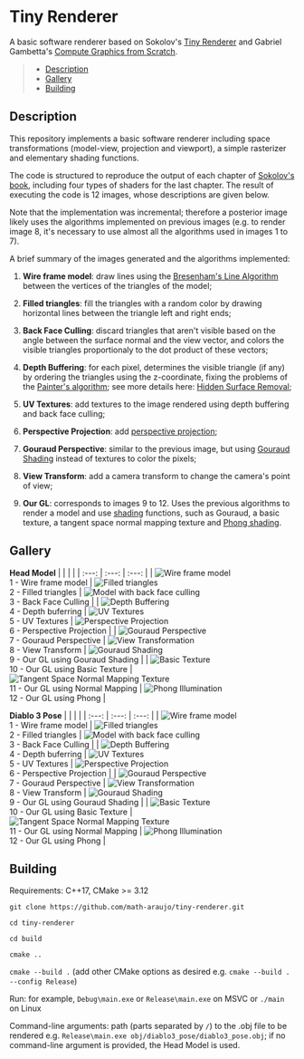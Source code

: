 # Tiny Renderer

A basic software renderer based on Sokolov's [Tiny Renderer](https://github.com/ssloy/tinyrenderer) and Gabriel Gambetta's [Compute Graphics from Scratch](https://www.gabrielgambetta.com/computer-graphics-from-scratch/).

> - [Description](#Description)
> - [Gallery](#Gallery)
> - [Building](#Building)

<!-- -->
## Description
This repository implements a basic software renderer including space transformations (model-view, projection and viewport), a simple rasterizer and elementary shading functions.

The code is structured to reproduce the output of each chapter of [Sokolov's book](https://github.com/ssloy/tinyrenderer), including
four types of shaders for the last chapter. The result of executing the code is 12 images, whose descriptions are given below.

Note that the implementation was incremental; therefore a posterior image likely uses the algorithms implemented on previous images (e.g. to render image 8, it's necessary to use almost all the algorithms used in images 1 to 7).


A brief summary of the images generated and the algorithms implemented:


1. __Wire frame model__: draw lines using the [Bresenham's Line Algorithm](https://en.wikipedia.org/wiki/Bresenham%27s_line_algorithm) between the vertices of the triangles of the model;

2. __Filled triangles__: fill the triangles with a random color by drawing horizontal lines between the triangle left and right ends;

3. __Back Face Culling__: discard triangles that aren't visible based on the angle between the surface normal and the view vector, and colors the visible triangles proportionaly to the dot product of these vectors;

4. __Depth Buffering__: for each pixel, determines the visible triangle (if any) by ordering the triangles using the z-coordinate, fixing the problems of the [Painter's algorithm](https://en.wikipedia.org/wiki/Painter%27s_algorithm); see more details here: [Hidden Surface Removal](https://www.gabrielgambetta.com/computer-graphics-from-scratch/12-hidden-surface-removal.html);

5. __UV Textures__: add textures to the image rendered using depth buffering and back face culling;

6. __Perspective Projection__: add [perspective projection](https://www.gabrielgambetta.com/computer-graphics-from-scratch/09-perspective-projection.html);

7. __Gouraud Perspective__: similar to the previous image, but using [Gouraud Shading](https://en.wikipedia.org/wiki/Gouraud_shading) instead of textures to color the pixels;

8. __View Transform__: add a camera transform to change the camera's point of view;

9. __Our GL__: corresponds to images 9 to 12. Uses the previous algorithms to render a model and use [shading](https://www.gabrielgambetta.com/computer-graphics-from-scratch/13-shading.html) functions, such as Gouraud, a basic texture, a tangent space normal mapping texture and [Phong shading](https://en.wikipedia.org/wiki/Phong_shading).

<!-- -->
## Gallery

**Head Model**
| | | |
| :---: | :---: | :---: |
| ![Wire frame model](images/african_head/5.line_face_model.png?raw=True) <br/> 1 - Wire frame model | ![Filled triangles](images/african_head/7.random_colored.png?raw=True) <br/> 2 - Filled triangles | ![Model with back face culling](images/african_head/8.back_face_culling.png?raw=True) <br/> 3 - Back Face Culling |
| ![Depth Buffering](images/african_head/9.depth_buffer.png?raw=True) <br/> 4 - Depth buferring | ![UV Textures](images/african_head/10.texture_depth_buffer.png?raw=True) <br/> 5 - UV Textures | ![Perspective Projection](images/african_head/11.perspective_projection.png?raw=True) <br/> 6 - Perspective Projection |
| ![Gouraud Perspective](images/african_head/12.perspective_gouraud_shading.png?raw=True) <br/> 7 - Gouraud Perspective | ![View Transformation](images/african_head/13.look_at.png?raw=True) <br/> 8 - View Transform | ![Gouraud Shading](images/african_head/14.our_gl_gouraud.png?raw=True) <br/> 9 - Our GL using Gouraud Shading | 
| ![Basic Texture](images/african_head/15.our_gl_basic_texture.png?raw=True) <br/> 10 - Our GL using Basic Texture | ![Tangent Space Normal Mapping Texture](images/african_head/16.our_gl_normal_mapping.png?raw=True) <br/> 11 - Our GL using Normal Mapping | ![Phong Illumination](images/african_head/17.our_gl_phong.png?raw=True) <br/> 12 - Our GL using Phong |



**Diablo 3 Pose**
| | | |
| :---: | :---: | :---: |
| ![Wire frame model](images/diablo3/1.diablo3_pose_wire_mesh.png?raw=True) <br/> 1 - Wire frame model | ![Filled triangles](images/diablo3/2.diablo3_pose_colored_filled_triangle.png?raw=True) <br/> 2 - Filled triangles | ![Model with back face culling](images/diablo3/3.diablo3_pose_back_face_culling.png?raw=True) <br/> 3 - Back Face Culling |
| ![Depth Buffering](images/diablo3/4.diablo3_pose_depth_buffer.png?raw=True) <br/> 4 - Depth buferring | ![UV Textures](images/diablo3/5.diablo3_pose_texture_depth_buffer.png?raw=True) <br/> 5 - UV Textures | ![Perspective Projection](images/diablo3/6.diablo3_pose_projective_perspective.png?raw=True) <br/> 6 - Perspective Projection |
| ![Gouraud Perspective](images/diablo3/7.diablo3_pose_perspective_gouraud_shading.png?raw=True) <br/> 7 - Gouraud Perspective | ![View Transformation](images/diablo3/8.diablo3_pose_look_at.png?raw=True) <br/> 8 - View Transform | ![Gouraud Shading](images/diablo3/9.diablo3_pose_our_gl_gouraud.png?raw=True) <br/> 9 - Our GL using Gouraud Shading | 
| ![Basic Texture](images/diablo3/9.diablo3_pose_our_gl_basic_texture.png?raw=True) <br/> 10 - Our GL using Basic Texture | ![Tangent Space Normal Mapping Texture](images/diablo3/9.diablo3_pose_our_gl_normal_mapping.png?raw=True) <br/> 11 - Our GL using Normal Mapping | ![Phong Illumination](images/diablo3/9.diablo3_pose_our_gl_phong.png?raw=True) <br/> 12 - Our GL using Phong |

<!-- -->
## Building

Requirements: C++17, CMake >= 3.12

`git clone https://github.com/math-araujo/tiny-renderer.git`

`cd tiny-renderer`

`cd build`

`cmake ..`

`cmake --build .` (add other CMake options as desired e.g. `cmake --build . --config Release`)

Run: for example, `Debug\main.exe` or `Release\main.exe` on MSVC or `./main` on Linux

Command-line arguments: path (parts separated by `/`) to the .obj file to be rendered e.g. `Release\main.exe obj/diablo3_pose/diablo3_pose.obj`; if no command-line argument is provided, the Head Model is used.
